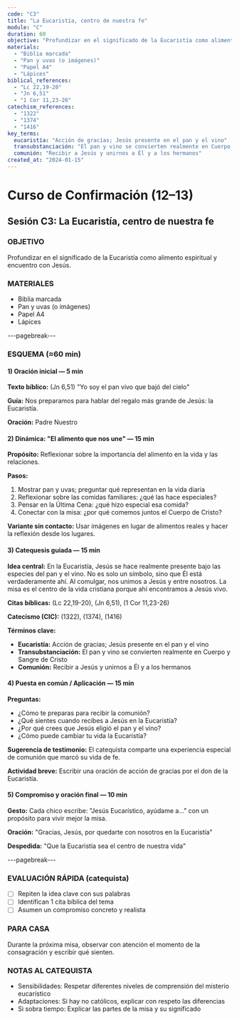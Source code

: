 ```yaml
---
code: "C3"
title: "La Eucaristía, centro de nuestra fe"
module: "C"
duration: 60
objective: "Profundizar en el significado de la Eucaristía como alimento espiritual y encuentro con Jesús."
materials:
  - "Biblia marcada"
  - "Pan y uvas (o imágenes)"
  - "Papel A4"
  - "Lápices"
biblical_references:
  - "Lc 22,19-20"
  - "Jn 6,51"
  - "1 Cor 11,23-26"
catechism_references:
  - "1322"
  - "1374"
  - "1416"
key_terms:
  eucaristía: "Acción de gracias; Jesús presente en el pan y el vino"
  transubstanciación: "El pan y vino se convierten realmente en Cuerpo y Sangre de Cristo"
  comunión: "Recibir a Jesús y unirnos a Él y a los hermanos"
created_at: "2024-01-15"
---
```


# Curso de Confirmación (12–13)
## Sesión C3: La Eucaristía, centro de nuestra fe

### OBJETIVO
Profundizar en el significado de la Eucaristía como alimento espiritual y encuentro con Jesús.

### MATERIALES
- Biblia marcada
- Pan y uvas (o imágenes)
- Papel A4
- Lápices

---pagebreak---

### ESQUEMA (≈60 min)

#### 1) Oración inicial — 5 min
**Texto bíblico:** (Jn 6,51) "Yo soy el pan vivo que bajó del cielo"

**Guía:** Nos preparamos para hablar del regalo más grande de Jesús: la Eucaristía.

**Oración:** Padre Nuestro

#### 2) Dinámica: "El alimento que nos une" — 15 min
**Propósito:** Reflexionar sobre la importancia del alimento en la vida y las relaciones.

**Pasos:**
1. Mostrar pan y uvas; preguntar qué representan en la vida diaria
2. Reflexionar sobre las comidas familiares: ¿qué las hace especiales?
3. Pensar en la Última Cena: ¿qué hizo especial esa comida?
4. Conectar con la misa: ¿por qué comemos juntos el Cuerpo de Cristo?

**Variante sin contacto:** Usar imágenes en lugar de alimentos reales y hacer la reflexión desde los lugares.

#### 3) Catequesis guiada — 15 min
**Idea central:** En la Eucaristía, Jesús se hace realmente presente bajo las especies del pan y el vino. No es solo un símbolo, sino que Él está verdaderamente ahí. Al comulgar, nos unimos a Jesús y entre nosotros. La misa es el centro de la vida cristiana porque ahí encontramos a Jesús vivo.

**Citas bíblicas:** (Lc 22,19-20), (Jn 6,51), (1 Cor 11,23-26)

**Catecismo (CIC):** (1322), (1374), (1416)

**Términos clave:**
- **Eucaristía:** Acción de gracias; Jesús presente en el pan y el vino
- **Transubstanciación:** El pan y vino se convierten realmente en Cuerpo y Sangre de Cristo
- **Comunión:** Recibir a Jesús y unirnos a Él y a los hermanos

#### 4) Puesta en común / Aplicación — 15 min
**Preguntas:**
- ¿Cómo te preparas para recibir la comunión?
- ¿Qué sientes cuando recibes a Jesús en la Eucaristía?
- ¿Por qué crees que Jesús eligió el pan y el vino?
- ¿Cómo puede cambiar tu vida la Eucaristía?

**Sugerencia de testimonio:** El catequista comparte una experiencia especial de comunión que marcó su vida de fe.

**Actividad breve:** Escribir una oración de acción de gracias por el don de la Eucaristía.

#### 5) Compromiso y oración final — 10 min
**Gesto:** Cada chico escribe: "Jesús Eucarístico, ayúdame a..." con un propósito para vivir mejor la misa.

**Oración:** "Gracias, Jesús, por quedarte con nosotros en la Eucaristía"

**Despedida:** "Que la Eucaristía sea el centro de nuestra vida"

---pagebreak---

### EVALUACIÓN RÁPIDA (catequista)
- [ ] Repiten la idea clave con sus palabras
- [ ] Identifican 1 cita bíblica del tema
- [ ] Asumen un compromiso concreto y realista

### PARA CASA
Durante la próxima misa, observar con atención el momento de la consagración y escribir qué sienten.

### NOTAS AL CATEQUISTA
- Sensibilidades: Respetar diferentes niveles de comprensión del misterio eucarístico
- Adaptaciones: Si hay no católicos, explicar con respeto las diferencias
- Si sobra tiempo: Explicar las partes de la misa y su significado